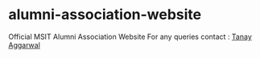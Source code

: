 # alumni-association-website
Official MSIT Alumni Association Website
For any queries contact : [Tanay Aggarwal](https://www.tanayaggarwal.com)
